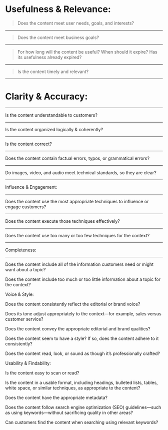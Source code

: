 # Usefulness & Relevance:

>Does the content meet user needs, goals, and interests?

---

>Does the content meet business goals?

---

>For how long will the content be useful? When should it expire? Has its usefulness already expired?


---


>Is the content timely and relevant?


---


# Clarity & Accuracy:


---


Is the content understandable to customers?


---


Is the content organized logically & coherently?


---


Is the content correct?



---



Does the content contain factual errors, typos, or grammatical errors?


---


Do images, video, and audio meet technical standards, so they are clear?


---


Influence & Engagement:


---


Does the content use the most appropriate techniques to influence or engage customers?


---


Does the content execute those techniques effectively?


---


Does the content use too many or too few techniques for the context?


---


Completeness:


---


Does the content include all of the information customers need or might want about a topic?


Does the content include too much or too little information about a topic for the context?

Voice & Style:

Does the content consistently reflect the editorial or brand voice?

Does its tone adjust appropriately to the context—for example, sales versus customer service?

Does the content convey the appropriate editorial and brand qualities?

Does the content seem to have a style? If so, does the content adhere to it consistently?

Does the content read, look, or sound as though it’s professionally crafted?

Usability & Findability:

Is the content easy to scan or read?

Is the content in a usable format, including headings, bulleted lists, tables, white space, or similar techniques, as appropriate to the content?

Does the content have the appropriate metadata?

Does the content follow search engine optimization (SEO) guidelines—such as using keywords—without sacrificing quality in other areas?

Can customers find the content when searching using relevant keywords?